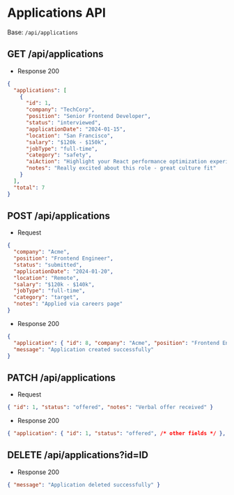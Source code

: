 # Applications API

Base: `/api/applications`

## GET /api/applications
- Response 200
```json
{
  "applications": [
    {
      "id": 1,
      "company": "TechCorp",
      "position": "Senior Frontend Developer",
      "status": "interviewed",
      "applicationDate": "2024-01-15",
      "location": "San Francisco",
      "salary": "$120k - $150k",
      "jobType": "full-time",
      "category": "safety",
      "aiAction": "Highlight your React performance optimization experience in the technical discussion",
      "notes": "Really excited about this role - great culture fit"
    }
  ],
  "total": 7
}
```

## POST /api/applications
- Request
```json
{
  "company": "Acme",
  "position": "Frontend Engineer",
  "status": "submitted",
  "applicationDate": "2024-01-20",
  "location": "Remote",
  "salary": "$120k - $140k",
  "jobType": "full-time",
  "category": "target",
  "notes": "Applied via careers page"
}
```
- Response 200
```json
{
  "application": { "id": 8, "company": "Acme", "position": "Frontend Engineer", "status": "submitted", "applicationDate": "2024-01-20", "location": "Remote", "salary": "$120k - $140k", "jobType": "full-time", "category": "target", "aiAction": "Follow up with a personalized message highlighting your relevant experience", "notes": "Applied via careers page" },
  "message": "Application created successfully"
}
```

## PATCH /api/applications
- Request
```json
{ "id": 1, "status": "offered", "notes": "Verbal offer received" }
```
- Response 200
```json
{ "application": { "id": 1, "status": "offered", /* other fields */ }, "message": "Application updated successfully" }
```

## DELETE /api/applications?id=ID
- Response 200
```json
{ "message": "Application deleted successfully" }
```
